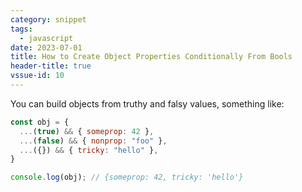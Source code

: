 ```yaml
---
category: snippet
tags:
  - javascript
date: 2023-07-01
title: How to Create Object Properties Conditionally From Bools
header-title: true
vssue-id: 10
---
```


You can build objects from truthy and falsy values, something like:

```javascript
const obj = {
  ...(true) && { someprop: 42 },
  ...(false) && { nonprop: "foo" },
  ...({}) && { tricky: "hello" },
}

console.log(obj); // {someprop: 42, tricky: 'hello'}
```